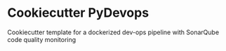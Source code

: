 # Cookiecutter PyDevops

Cookiecutter template for a dockerized dev-ops pipeline with SonarQube code quality monitoring
